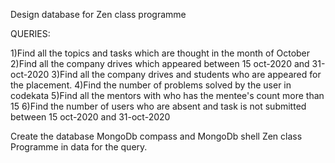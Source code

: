 Design database for Zen class programme


QUERIES:

1)Find all the topics and tasks which are thought in the month of October
2)Find all the company drives which appeared between 15 oct-2020 and 31-oct-2020
3)Find all the company drives and students who are appeared for the placement.
4)Find the number of problems solved by the user in codekata
5)Find all the mentors with who has the mentee's count more than 15
6)Find the number of users who are absent and task is not submitted  between 15 oct-2020 and 31-oct-2020



  Create the database MongoDb compass and MongoDb shell  Zen class Programme in data for the query.
